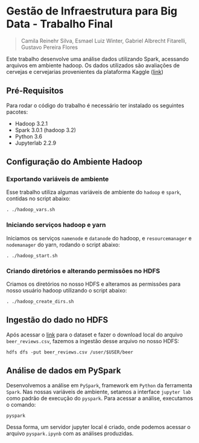 # Gestão de Infraestrutura para Big Data - Trabalho Final

> Camila Reinehr Silva, Esmael Luiz Winter, Gabriel Albrecht Fitarelli, Gustavo Pereira Flores

Este trabalho desenvolve uma análise dados utilizando Spark, acessando arquivos em ambiente hadoop. Os dados utilizados são avaliações de cervejas e cervejarias provenientes da plataforma Kaggle ([link](https://www.kaggle.com/rdoume/beerreviews/))

## Pré-Requisitos
Para rodar o código do trabalho é necessário ter instalado os seguintes pacotes:
* Hadoop 3.2.1
* Spark 3.0.1 (hadoop 3.2)
* Python 3.6
* Jupyterlab 2.2.9

## Configuração do Ambiente Hadoop

### Exportando variáveis de ambiente
Esse trabalho utiliza algumas variáveis de ambiente do `hadoop` e `spark`, contidas no script abaixo:

```
. ./hadoop_vars.sh
```

### Iniciando serviços hadoop e yarn
Iniciamos os serviços `namenode` e `datanode` do hadoop, e `resourcemanager` e `nodemanager` do yarn, rodando o script abaixo:

```
. ./hadoop_start.sh
```

### Criando diretórios e alterando permissões no HDFS
Criamos os diretórios no nosso HDFS e alteramos as permissões para nosso usuário hadoop utilizando o script abaixo:

```
. ./hadoop_create_dirs.sh
```

## Ingestão do dado no HDFS
Após acessar o [link](https://www.kaggle.com/rdoume/beerreviews/) para o dataset e fazer o download local do arquivo `beer_reviews.csv`, fazemos a ingestão desse arquivo no nosso HDFS:

```
hdfs dfs -put beer_reviews.csv /user/$USER/beer
```

## Análise de dados em PySpark
Desenvolvemos a análise em `PySpark`, framework em `Python` da ferramenta `Spark`. Nas nossas variáveis de ambiente, setamos a interface `jupyter lab` como padrão de execução do `pyspark`. Para acessar a análise, executamos o comando:

```
pyspark
```

Dessa forma, um servidor jupyter local é criado, onde podemos acessar o arquivo `pyspark.ipynb` com as análises produzidas.
